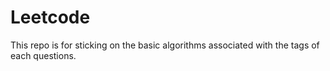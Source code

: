 # Leetcode
This repo is for sticking on the basic algorithms associated with the tags of each questions. 



